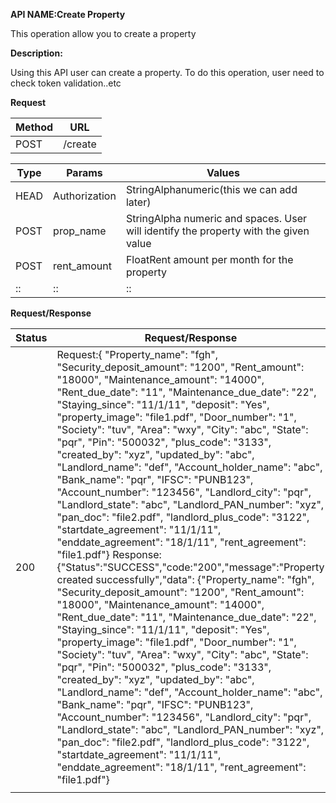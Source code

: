 

**API NAME:Create Property**

This operation allow you to create a property

**Description:**

Using this API user can create a property. To do this operation, user need to check token validation..etc

**Request**

| Method | URL |
| --- | --- |
| POST | /create |

| Type | Params | Values |
| --- | --- | --- |
| HEAD | Authorization | StringAlphanumeric(this we can add later) |
| POST | prop\_name | StringAlpha numeric and spaces. User will identify the property with the given value |
| POST | rent\_amount | FloatRent amount per month for the property |
| :: | :: | :: |

**Request/Response**

| Status | Request/Response |
| --- | --- |
| 200 | Request:{        &quot;Property\_name&quot;: &quot;fgh&quot;,        &quot;Security\_deposit\_amount&quot;: &quot;1200&quot;,        &quot;Rent\_amount&quot;: &quot;18000&quot;,        &quot;Maintenance\_amount&quot;: &quot;14000&quot;,        &quot;Rent\_due\_date&quot;: &quot;11&quot;,        &quot;Maintenance\_due\_date&quot;: &quot;22&quot;,        &quot;Staying\_since&quot;: &quot;11/1/11&quot;,        &quot;deposit&quot;: &quot;Yes&quot;,        &quot;property\_image&quot;: &quot;file1.pdf&quot;,        &quot;Door\_number&quot;: &quot;1&quot;,        &quot;Society&quot;: &quot;tuv&quot;,        &quot;Area&quot;: &quot;wxy&quot;,        &quot;City&quot;: &quot;abc&quot;,        &quot;State&quot;: &quot;pqr&quot;,        &quot;Pin&quot;: &quot;500032&quot;,        &quot;plus\_code&quot;: &quot;3133&quot;,        &quot;created\_by&quot;: &quot;xyz&quot;,        &quot;updated\_by&quot;: &quot;abc&quot;,        &quot;Landlord\_name&quot;: &quot;def&quot;,        &quot;Account\_holder\_name&quot;: &quot;abc&quot;,        &quot;Bank\_name&quot;: &quot;pqr&quot;,        &quot;IFSC&quot;: &quot;PUNB123&quot;,        &quot;Account\_number&quot;: &quot;123456&quot;,        &quot;Landlord\_city&quot;: &quot;pqr&quot;,        &quot;Landlord\_state&quot;: &quot;abc&quot;,        &quot;Landlord\_PAN\_number&quot;: &quot;xyz&quot;,        &quot;pan\_doc&quot;: &quot;file2.pdf&quot;,        &quot;landlord\_plus\_code&quot;: &quot;3122&quot;,        &quot;startdate\_agreement&quot;: &quot;11/1/11&quot;,        &quot;enddate\_agreement&quot;: &quot;18/1/11&quot;,        &quot;rent\_agreement&quot;: &quot;file1.pdf&quot;} Response:{&quot;Status&quot;:&quot;SUCCESS&quot;,&quot;code:&quot;200&quot;,&quot;message&quot;:&quot;Property created successfully&quot;,&quot;data&quot;: {&quot;Property\_name&quot;: &quot;fgh&quot;,        &quot;Security\_deposit\_amount&quot;: &quot;1200&quot;,        &quot;Rent\_amount&quot;: &quot;18000&quot;,        &quot;Maintenance\_amount&quot;: &quot;14000&quot;,        &quot;Rent\_due\_date&quot;: &quot;11&quot;,        &quot;Maintenance\_due\_date&quot;: &quot;22&quot;,        &quot;Staying\_since&quot;: &quot;11/1/11&quot;,        &quot;deposit&quot;: &quot;Yes&quot;,        &quot;property\_image&quot;: &quot;file1.pdf&quot;,        &quot;Door\_number&quot;: &quot;1&quot;,        &quot;Society&quot;: &quot;tuv&quot;,        &quot;Area&quot;: &quot;wxy&quot;,        &quot;City&quot;: &quot;abc&quot;,        &quot;State&quot;: &quot;pqr&quot;,        &quot;Pin&quot;: &quot;500032&quot;,        &quot;plus\_code&quot;: &quot;3133&quot;,        &quot;created\_by&quot;: &quot;xyz&quot;,        &quot;updated\_by&quot;: &quot;abc&quot;,        &quot;Landlord\_name&quot;: &quot;def&quot;,        &quot;Account\_holder\_name&quot;: &quot;abc&quot;,        &quot;Bank\_name&quot;: &quot;pqr&quot;,        &quot;IFSC&quot;: &quot;PUNB123&quot;,        &quot;Account\_number&quot;: &quot;123456&quot;,        &quot;Landlord\_city&quot;: &quot;pqr&quot;,        &quot;Landlord\_state&quot;: &quot;abc&quot;,        &quot;Landlord\_PAN\_number&quot;: &quot;xyz&quot;,        &quot;pan\_doc&quot;: &quot;file2.pdf&quot;,        &quot;landlord\_plus\_code&quot;: &quot;3122&quot;,        &quot;startdate\_agreement&quot;: &quot;11/1/11&quot;,        &quot;enddate\_agreement&quot;: &quot;18/1/11&quot;,        &quot;rent\_agreement&quot;: &quot;file1.pdf&quot;}  |
|   |   |

